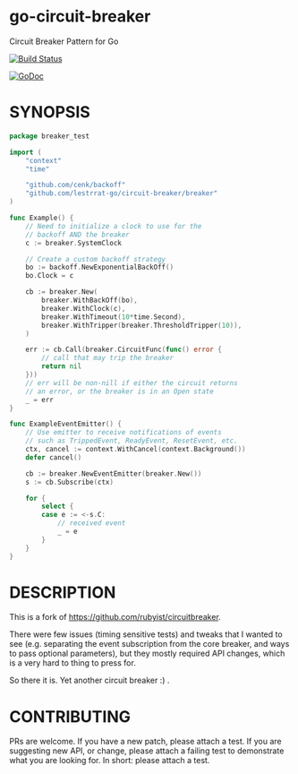 # go-circuit-breaker

Circuit Breaker Pattern for Go

[![Build Status](https://travis-ci.org/lestrrat-go/circuit-breaker.svg?branch=master)](https://travis-ci.org/lestrrat-go/circuit-breaker)

[![GoDoc](https://godoc.org/github.com/lestrrat-go/circuit-breaker?status.svg)](https://godoc.org/github.com/lestrrat-go/circuit-breaker)

# SYNOPSIS

```go
package breaker_test

import (
	"context"
	"time"

	"github.com/cenk/backoff"
	"github.com/lestrrat-go/circuit-breaker/breaker"
)

func Example() {
	// Need to initialize a clock to use for the
	// backoff AND the breaker
	c := breaker.SystemClock

	// Create a custom backoff strategy
	bo := backoff.NewExponentialBackOff()
	bo.Clock = c

	cb := breaker.New(
		breaker.WithBackOff(bo),
		breaker.WithClock(c),
		breaker.WithTimeout(10*time.Second),
		breaker.WithTripper(breaker.ThresholdTripper(10)),
	)

	err := cb.Call(breaker.CircuitFunc(func() error {
		// call that may trip the breaker
		return nil
	}))
	// err will be non-nill if either the circuit returns
	// an error, or the breaker is in an Open state
	_ = err
}

func ExampleEventEmitter() {
	// Use emitter to receive notifications of events
	// such as TrippedEvent, ReadyEvent, ResetEvent, etc.
	ctx, cancel := context.WithCancel(context.Background())
	defer cancel()

	cb := breaker.NewEventEmitter(breaker.New())
	s := cb.Subscribe(ctx)

	for {
		select {
		case e := <-s.C:
			// received event
			_ = e
		}
	}
}
```

# DESCRIPTION

This is a fork of https://github.com/rubyist/circuitbreaker.

There were few issues (timing sensitive tests) and tweaks that I wanted to see
(e.g. separating the event subscription from the core breaker, and ways to
pass optional parameters), but they mostly
required API changes, which is a very hard to thing to press for.

So there it is. Yet another circuit breaker :) .

# CONTRIBUTING

PRs are welcome. If you have a new patch, please attach a test.
If you are suggesting new API, or change, please attach a failing test
to demonstrate what you are looking for. In short: please attach a test.
